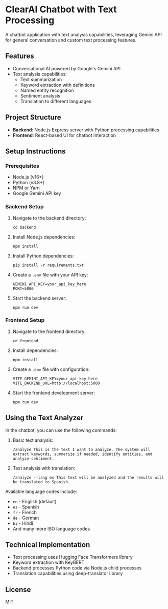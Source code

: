 # ClearAI Chatbot with Text Processing

A chatbot application with text analysis capabilities, leveraging Gemini API for general conversation and custom text processing features.

## Features

- Conversational AI powered by Google's Gemini API
- Text analysis capabilities:
  - Text summarization
  - Keyword extraction with definitions
  - Named entity recognition
  - Sentiment analysis
  - Translation to different languages

## Project Structure

- **Backend**: Node.js Express server with Python processing capabilities
- **Frontend**: React-based UI for chatbot interaction

## Setup Instructions

### Prerequisites

- Node.js (v16+)
- Python (v3.8+)
- NPM or Yarn
- Google Gemini API key

### Backend Setup

1. Navigate to the backend directory:
   ```
   cd backend
   ```

2. Install Node.js dependencies:
   ```
   npm install
   ```

3. Install Python dependencies:
   ```
   pip install -r requirements.txt
   ```

4. Create a `.env` file with your API key:
   ```
   GEMINI_API_KEY=your_api_key_here
   PORT=5000
   ```

5. Start the backend server:
   ```
   npm run dev
   ```

### Frontend Setup

1. Navigate to the frontend directory:
   ```
   cd frontend
   ```

2. Install dependencies:
   ```
   npm install
   ```

3. Create a `.env` file with configuration:
   ```
   VITE_GEMINI_API_KEY=your_api_key_here
   VITE_BACKEND_URL=http://localhost:5000
   ```

4. Start the frontend development server:
   ```
   npm run dev
   ```

## Using the Text Analyzer

In the chatbot, you can use the following commands:

1. Basic text analysis:
   ```
   /analyze This is the text I want to analyze. The system will extract keywords, summarize if needed, identify entities, and analyze sentiment.
   ```

2. Text analysis with translation:
   ```
   /analyze --lang es This text will be analyzed and the results will be translated to Spanish.
   ```

Available language codes include:
- `en` - English (default)
- `es` - Spanish
- `fr` - French
- `de` - German
- `hi` - Hindi
- And many more ISO language codes

## Technical Implementation

- Text processing uses Hugging Face Transformers library
- Keyword extraction with KeyBERT
- Backend processes Python code via Node.js child processes
- Translation capabilities using deep-translator library

## License

MIT
